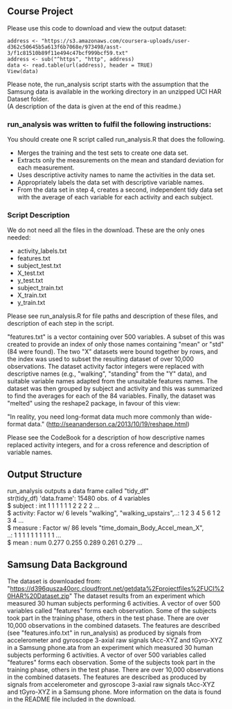## Course Project
Please use this code to download and view the output dataset:	
```{r, eval=FALSE}	
address <- "https://s3.amazonaws.com/coursera-uploads/user-d362c50645b5a613f6b7068e/973498/asst-3/f1c81510b89f11e494c47bcf999bcf59.txt"	
address <- sub("^https", "http", address)	
data <- read.table(url(address), header = TRUE)	
View(data)	
```	
Please note, the run_analysis script starts with the assumption that the Samsung data is available in the working directory in an unzipped UCI HAR Dataset folder.	
(A description of the data is given at the end of this readme.)	

### run_analysis was written to fulfil the following instructions:		
You should create one R script called run_analysis.R that does the following.	
 * Merges the training and the test sets to create one data set.	
 * Extracts only the measurements on the mean and standard deviation for each measurement.	
 * Uses descriptive activity names to name the activities in the data set.	
 * Appropriately labels the data set with descriptive variable names. 
 * From the data set in step 4, creates a second, independent tidy data set with the average of each variable for each activity and each subject.	

### Script Description			
We do not need all the files in the download. These are the only ones needed:
 * activity_labels.txt    
 * features.txt           
 * subject_test.txt  
 * X_test.txt        
 * y_test.txt        
 * subject_train.txt
 * X_train.txt      
 * y_train.txt 
      
Please see run_analysis.R for file paths and description of these files, and description of each step in the script.	      

"features.txt" is a vector containing over 500 variables. A subset of this was created to provide an index of only those names containing "mean" or "std" (84 were found).
The two "X" datasets were bound together by rows, and the index was used to subset the resulting dataset of over 10,000 observations.
The dataset activity factor integers were replaced with descriptive names (e.g., "walking", "standing" from the "Y" data), and suitable variable names adapted from the unsuitable features names.
The dataset was then grouped by subject and activity and this was summarized to find the averages for each of the 84 variables.
Finally, the dataset was "melted" using the reshape2 package, in favour of this view:

"In reality, you need long-format data much more commonly than wide-format data."
(http://seananderson.ca/2013/10/19/reshape.html)

Please see the CodeBook for a description of how descriptive names replaced activity integers, and for a cross reference and description of variable names.

## Output Structure		
run_analysis outputs a data frame called "tidy_df"	
str(tidy_df) 
'data.frame':      15480 obs. of  4 variables	
      $ subject : int  1 1 1 1 1 1 2 2 2 2 ...	
      $ activity: Factor w/ 6 levels "walking",	
                  "walking_upstairs",..: 1 2 3 4 5 6 1 2 3 4 ...	
      $ measure : Factor w/ 86 levels "time_domain_Body_Accel_mean_X",	
                   ..: 1 1 1 1 1 1 1 1 1 1 ...	
      $ mean    : num  0.277 0.255 0.289 0.261 0.279 ...	


## Samsung Data Background
The dataset is downloaded from:
"https://d396qusza40orc.cloudfront.net/getdata%2Fprojectfiles%2FUCI%20HAR%20Dataset.zip"
The dataset results from an experiment which measured 30 human subjects performing 6 activities. A vector of over 500 variables called "features" forms each observation. Some of the subjects took part in the training phase, others in the test phase. There are over 10,000 observations in the combined datasets.
The features are described (see "features.info.txt" in run_analysis) as produced by signals from accelerometer and gyroscope 3-axial raw signals tAcc-XYZ and tGyro-XYZ in a Samsung phone.ata from an experiment which measured 30 human subjects performing 6 activities. A vector of over 500 variables called "features" forms each observation. Some of the subjects took part in the training phase, others in the test phase. There are over 10,000 observations in the combined datasets.
The features are described as produced by signals from accelerometer and gyroscope 3-axial raw signals tAcc-XYZ and tGyro-XYZ in a Samsung phone. More information on the data is found in the README file included in the download.